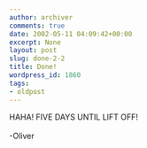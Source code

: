 ```yaml
---
author: archiver
comments: true
date: 2002-05-11 04:09:42+00:00
excerpt: None
layout: post
slug: done-2-2
title: Done!
wordpress_id: 1860
tags:
- oldpost
---
```


HAHA! FIVE DAYS UNTIL LIFT OFF!<br /><br />-Oliver